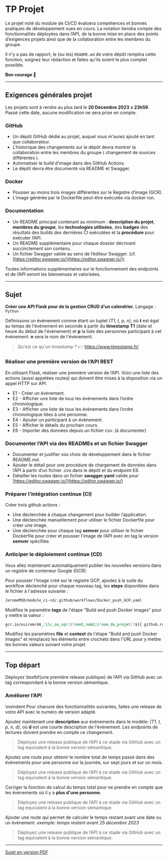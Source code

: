 # TP Projet

Le projet noté du module de CI/CD évaluera compétences et bonnes pratiques de développement vues en cours. La notation tiendra compte des fonctionnalités déployées dans l’API, de la bonne mise en place des points d’exigences projets ainsi que de la collaboration entre les membres du groupe.

Il n'y a pas de rapport, le (ou les) `README.md`  de votre dépôt remplira cette fonction, soignez leur rédaction et faites qu'ils soient le plus complet possible.

**Bon courage 🚀**

___

## Exigences générales projet

Les projets sont à rendre au plus tard le **20 Décembre 2023** à **23h59**.
Passé cette date, aucune modification ne sera prise en compte.

### GitHub

* Un dépôt GitHub dédié au projet, auquel vous m'aurez ajouté en tant que collaborateur.
* L’historique des changements sur le dépôt devra montrer la collaboration entre les membres du groupe ( changement de sources différentes ).
* Automatiser le build d’image dans des GitHub Actions.
* Le dépôt devra être documenté via README et Swagger.

### Docker

* Pousser au moins trois images différentes sur le Registre d’image (GCR).
* L’image générée par le Dockerfile peut-être exécutée via docker run.

### Documentation

* Un README principal contenant au minimum : **description du projet**, **membres du groupe**, les **technologies utilisées**, des **badges** des résultats des builds des dernières CI exécutées et la **procédure** pour exécuter l’API.
* Un README supplémentaire pour chaque dossier décrivant succinctement son contenu.
* Un fichier Swagger valide au sens de l’éditeur Swagger.  (cf. [https://editor.swagger.io/](https://editor.swagger.io/))

Toutes informations supplémentaires sur le fonctionnement des endpoints et de l’API seront les bienvenues et valorisées.

___

## Sujet

**Créer une API Flask pour de la gestion CRUD d’un calendrier.**
Langage : `Python`

Définissons un évènement comme étant un tuplet *(T1, t, p, n)*, où **t** est égal au temps de l'évènement en seconde à partir du **timestamp T1** (date et heure du début de l'évènement) et **p** la liste des personnes participant à cet évènement. **n** sera le nom de l'évènement.

> Qu'est ce qu'un timestamp ? 👉 https://www.timestamp.fr/

### Réaliser une première version de l’API REST

En utilisant *Flask*, réaliser une première version de l’API.
Voici une liste des actions (aussi appelées routes) qui doivent être mises à la disposition via un appel HTTP sur API:

* E1 - Créer un évènement.
* E2 - Afficher une liste de tous les événements dans l’ordre chronologique.
* E3 - Afficher une liste de tous les évènements dans l’ordre chronologique liées à une personne.
* E4 - Ajouter un participant à un évènement.
* E5 - Afficher le détails du prochain cours.
* E6 - Importer des données depuis un fichier csv. (à documenter)

### Documenter l’API via des READMEs et un fichier Swagger

* Documenter et justifier vos choix de développement dans le fichier README.md.
* Ajouter le détail pour une procédure de chargement de données dans l’API à partir d’un fichier .cvs dans le dépôt et du endpoint E6.
* Détailler les routes dans un fichier **swagger.yaml** valide pour [https://editor.swagger.io/](https://editor.swagger.io/)

### Préparer l’intégration continue (CI)

Créer trois github actions :

* Une déclenchée à chaque changement pour builder l’application.
* Une déclenchée manuellement pour utiliser le fichier Dockerfile pour créer une image.
* Une déclenchée pour chaque tag **semver** pour utiliser le fichier Dockerfile pour créer et pousser l’image de l’API avec en tag la version **semver** spécifiée.

### Anticiper le déploiement continue (CD)

Vous allez maintenant automatiquement publier les nouvelles versions dans un registre de conteneur Google (GCR).

Pour pousser l'image créé sur le registre GCP, ajoutez à la suite du workflow déclenché pour chaque nouveau tag, les **steps** disponibles dans le fichier à l'adresse suivante :

```md
JeromeMSD/module_ci-cd/.github/workflows/Docker_push_GCR.yaml
```

Modifiez le paramètre **tags** de l'étape "Build and push Docker images" pour y mettre la valeur :

```md
gcr.io/esirem/4A_[ilc_ou_sqr]/[nom1_nom2]/[nom_du_projet]:${{ github.ref_name }}
```

Modifiez les paramètres **file** et **context** de l'étape "Build and push Docker images" et remplacez les éléments entre crochets dans l'URL pour y mettre les bonnes valeurs suivant votre projet.

___

## Top départ

Déployez \textbf{une première release publique} de l’API via GitHub avec un tag correspondant à la bonne version sémantique.

### Améliorer l’API

\noindent Pour chacune des fonctionnalités suivantes, faites une release de votre API avec le numéro de version adapté.

Ajoutez maintenant une **description** aux évènements dans le modèle: *(T1, t, p, n, d)*, où **d** est une courte description de l'évènement. Les endpoints de lectures doivent prendre en compte ce changement.

> Déployez une release publique de l’API à ce stade via GitHub avec un tag équivalent à la bonne version sémantique.

Ajoutez une route pour obtenir le nombre total de temps passé dans des évènements pour une personne sur la journée, sur sept jours et sur un mois.

> Déployez une release publique de l’API à ce stade via GitHub avec un tag équivalent à la bonne version sémantique.

Corriger la fonction de calcul du temps total pour ne prendre en compte que les évènements où il y a **plus d'une personne.**

> Déployez une release publique de l’API à ce stade via GitHub avec un tag équivalent à la bonne version sémantique.

Ajouter une route qui permet de calculer le temps restant avant une date ou un évènement.
*exemple: temps restant avant 25 décembre 2023*

> Déployez une release publique de l’API à ce stade via GitHub avec un tag équivalent à la bonne version sémantique.

___

[Sujet en version PDF](./CI-CD_4A_Projet_2023.pdf)
